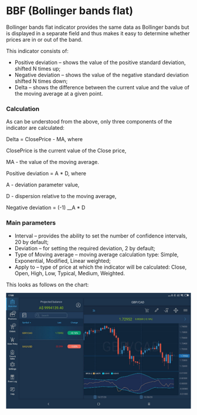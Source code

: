 # BBF \(Bollinger bands flat\)

Bollinger bands flat indicator provides the same data as Bollinger bands but is displayed in a separate field and thus makes it easy to determine whether prices are in or out of the band. 

This indicator consists of:

* Positive deviation – shows the value of the positive standard deviation, shifted N times up;
* Negative deviation – shows the value of the negative standard deviation shifted N times down;
* Delta – shows the difference between the current value and the value of the moving average at a given point. 

### Calculation

As can be understood from the above, only three components of the indicator are calculated:

Delta = ClosePrice - MA, where

ClosePrice is the current value of the Close price,

MA - the value of the moving average.

Positive deviation = A \* D, where

A - deviation parameter value,

D - dispersion relative to the moving average,

Negative deviation = \(-1\) __A \* D

### Main parameters

* Interval – provides the ability to set the number of confidence intervals, 20 by default;
* Deviation – for setting the required deviation, 2 by default;
* Type of Moving average – moving average calculation type: Simple, Exponential, Modified, Linear weighted;
* Apply to – type of price at which the indicator will be calculated: Close, Open, High, Low, Typical, Medium, Weighted.

This looks as follows on the chart:

![](../../../../../.gitbook/assets/bbf%20%289%29.jpg)

